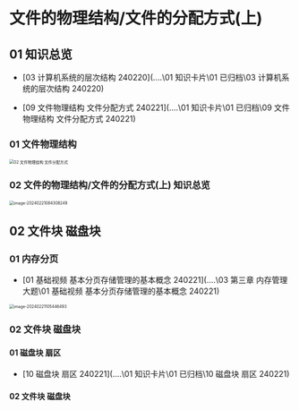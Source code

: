 # 文件的物理结构/文件的分配方式(上)



## 01 知识总览

*  [03 计算机系统的层次结构 240220](..\..\01 知识卡片\01 已归档\03 计算机系统的层次结构 240220) 

*   [09 文件物理结构 文件分配方式 240221](..\..\01 知识卡片\01 已归档\09 文件物理结构 文件分配方式 240221) 

### 01 文件物理结构

<img src="https://cvp.oss-cn-shanghai.aliyuncs.com/picgo/202402210917224.png" alt="02 文件物理结构 文件分配方式" style="zoom:50%;" />



### 02 文件的物理结构/文件的分配方式(上) 知识总览

<img src="https://cvp.oss-cn-shanghai.aliyuncs.com/picgo/202402210843478.png" alt="image-20240221084308249" style="zoom:50%;" />



## 02 文件块 磁盘块



### 01 内存分页

*  [01 基础视频 基本分页存储管理的基本概念 240221](..\..\03 第三章 内存管理大题\01 基础视频 基本分页存储管理的基本概念 240221) 

<img src="https://cvp.oss-cn-shanghai.aliyuncs.com/picgo/202402211054880.png" alt="image-20240221105446493" style="zoom:50%;" />



### 02 文件块 磁盘块



#### 01 磁盘块 扇区

*  [10 磁盘块 扇区 240221](..\..\01 知识卡片\01 已归档\10 磁盘块 扇区 240221) 



#### 02 文件块 磁盘块

